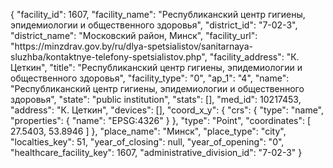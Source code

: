 {
    "facility_id": 1607,
    "facility_name": "Республиканский центр гигиены, эпидемиологии и общественного здоровья",
    "district_id": "7-02-3",
    "district_name": "Московский район, Минск",
    "facility_url": "https:\/\/minzdrav.gov.by\/ru\/dlya-spetsialistov\/sanitarnaya-sluzhba\/kontaktnye-telefony-spetsialistov.php",
    "facility_address": "К. Цеткин",
    "title": "Республиканский центр гигиены, эпидемиологии и общественного здоровья",
    "facility_type": "0",
    "ap_1": "4",
    "name": "Республиканский центр гигиены, эпидемиологии и общественного здоровья",
    "state": "public institution",
    "stats": [],
    "med_id": 10217453,
    "address": "К. Цеткин",
    "devices": [],
    "coord_x_y": {
        "crs": {
            "type": "name",
            "properties": {
                "name": "EPSG:4326"
            }
        },
        "type": "Point",
        "coordinates": [
            27.5403,
            53.8946
        ]
    },
    "place_name": "Минск",
    "place_type": "city",
    "localties_key": 51,
    "year_of_closing": null,
    "year_of_opening": "0",
    "healthcare_facility_key": 1607,
    "administrative_division_id": "7-02-3"
}